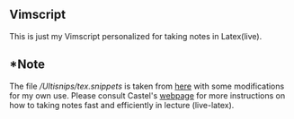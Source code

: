 ## Vimscript
This is just my Vimscript personalized for taking notes in Latex(live).

## *Note
The file _/Ultisnips/tex.snippets_ is taken from [here](https://github.com/gillescastel/latex-snippets) with some modifications for my own use. Please consult Castel's [webpage](https://castel.dev) for more instructions on how to taking notes fast and efficiently in lecture (live-latex).
